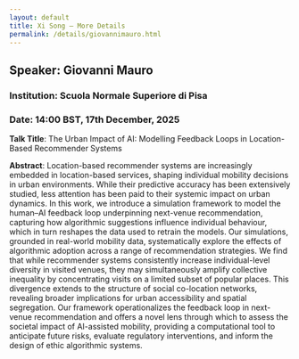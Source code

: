 ```yaml
---
layout: default
title: Xi Song – More Details
permalink: /details/giovannimauro.html
---
```


## Speaker: Giovanni Mauro
### Institution: Scuola Normale Superiore di Pisa
### Date: 14:00 BST, 17th December, 2025

**Talk Title**: The Urban Impact of AI: Modelling Feedback Loops in Location-Based Recommender Systems

**Abstract**: Location-based recommender systems are increasingly embedded in location-based services, shaping individual mobility decisions in urban environments. While their predictive accuracy has been extensively studied, less attention has been paid to their systemic impact on urban dynamics. In this work, we introduce a simulation framework to model the human–AI feedback loop underpinning next-venue recommendation, capturing how algorithmic suggestions influence individual behaviour, which in turn reshapes the data used to retrain the models. Our simulations, grounded in real-world mobility data, systematically explore the effects of algorithmic adoption across a range of recommendation strategies. We find that while recommender systems consistently increase individual-level diversity in visited venues, they may simultaneously amplify collective inequality by concentrating visits on a limited subset of popular places. This divergence extends to the structure of social co-location networks, revealing broader implications for urban accessibility and spatial segregation. Our framework operationalizes the feedback loop in next-venue recommendation and offers a novel lens through which to assess the societal impact of AI-assisted mobility, providing a computational tool to anticipate future risks, evaluate regulatory interventions, and inform the design of ethic algorithmic systems.
